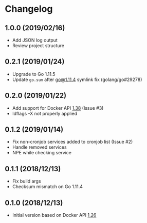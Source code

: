 # Changelog

## 1.0.0 (2019/02/16)

* Add JSON log output
* Review project structure

## 0.2.1 (2019/01/24)

* Upgrade to Go 1.11.5
* Update `go.sum` after go@1.11.4 symlink fix (golang/go#29278)

## 0.2.0 (2019/01/22)

* Add support for Docker API [1.38](https://docs.docker.com/engine/api/v1.38/) (Issue #3)
* ldflags -X not properly applied

## 0.1.2 (2019/01/14)

* Fix non-cronjob services added to cronjob list (Issue #2)
* Handle removed services
* NPE while checking service

## 0.1.1 (2018/12/13)

* Fix build args
* Checksum mismatch on Go 1.11.4

## 0.1.0 (2018/12/13)

* Initial version based on Docker API [1.26](https://docs.docker.com/engine/api/v1.26/)

